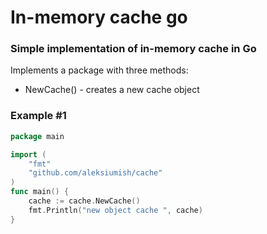 # In-memory cache go

### Simple implementation of in-memory cache in Go

Implements a package with three methods:

- NewCache() - creates a new cache object

### Example #1
```go
package main

import (
	"fmt"
	"github.com/aleksiumish/cache"
)
func main() {
	cache := cache.NewCache()
	fmt.Println("new object cache ", cache)
}
```


